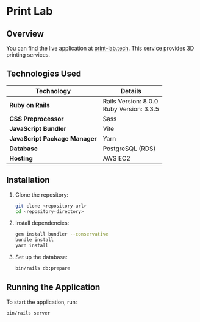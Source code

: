 # Print Lab

## Overview
You can find the live application at [print-lab.tech](https://print-lab.tech/). This service provides 3D printing services.

## Technologies Used
| Technology                | Details                                     |
|---------------------------|---------------------------------------------|
| **Ruby on Rails**         | Rails Version: 8.0.0<br>Ruby Version: 3.3.5 |
| **CSS Preprocessor**      | Sass                                        |
| **JavaScript Bundler**    | Vite                                        |
| **JavaScript Package Manager** | Yarn                                        |
| **Database**              | PostgreSQL (RDS)                            |
| **Hosting**               | AWS EC2                                     |


## Installation
1. Clone the repository:
    ```sh
    git clone <repository-url>
    cd <repository-directory>
    ```

2. Install dependencies:
    ```sh
    gem install bundler --conservative
    bundle install
    yarn install
    ```

3. Set up the database:
    ```sh
    bin/rails db:prepare
    ```

## Running the Application
To start the application, run:
```sh
bin/rails server
```
